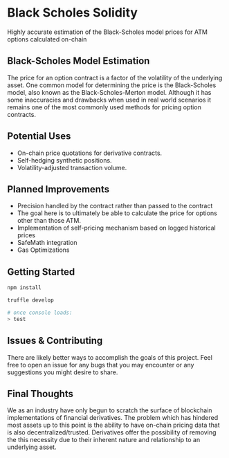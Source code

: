 # Black Scholes Solidity

Highly accurate estimation of the Black-Scholes model prices for ATM options calculated on-chain

## Black-Scholes Model Estimation

The price for an option contract is a factor of the volatility of the underlying asset. One common model for determining the price is the Black-Scholes model, also known as the Black-Scholes-Merton model. Although it has some inaccuracies and drawbacks when used in real world scenarios it remains one of the most commonly used methods for pricing option contracts.

## Potential Uses

- On-chain price quotations for derivative contracts.
- Self-hedging synthetic positions.
- Volatility-adjusted transaction volume.

## Planned Improvements

- Precision handled by the contract rather than passed to the contract
- The goal here is to ultimately be able to calculate the price for options other than those ATM.
- Implementation of self-pricing mechanism based on logged historical prices
- SafeMath integration
- Gas Optimizations

## Getting Started

```bash
npm install

truffle develop

# once console loads:
> test
```

## Issues & Contributing

There are likely better ways to accomplish the goals of this project. Feel free to open an issue for any bugs that you may encounter or any suggestions you might desire to share.

## Final Thoughts

We as an industry have only begun to scratch the surface of blockchain implementations of financial derivatives. The problem which has hindered most assets up to this point is the ability to have on-chain pricing data that is also decentralized/trusted. Derivatives offer the possibility of removing the this necessity due to their inherent nature and relationship to an underlying asset. 